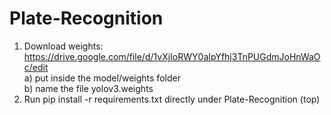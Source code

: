 # Plate-Recognition

1) Download weights: https://drive.google.com/file/d/1vXjIoRWY0aIpYfhj3TnPUGdmJoHnWaOc/edit 
   <br>a) put inside the model/weights folder
   <br>b) name the file yolov3.weights
2) Run pip install -r requirements.txt directly under Plate-Recognition (top)
